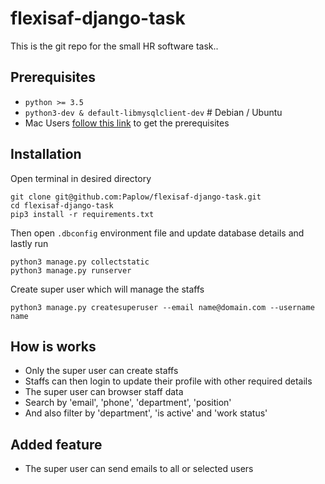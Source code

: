 # flexisaf-django-task
This is the git repo for the small HR software task..

## Prerequisites
-   ``python >= 3.5``
-   ``python3-dev & default-libmysqlclient-dev`` # Debian / Ubuntu
-   Mac Users [follow this link](https://github.com/PyMySQL/mysqlclient-python) to get the prerequisites

## Installation
Open terminal in desired directory

    git clone git@github.com:Paplow/flexisaf-django-task.git
    cd flexisaf-django-task
    pip3 install -r requirements.txt

Then open ``.dbconfig`` environment file and update database details and lastly run

    python3 manage.py collectstatic
    python3 manage.py runserver

Create super user which will manage the staffs

    python3 manage.py createsuperuser --email name@domain.com --username name

## How is works
-   Only the super user can create staffs
-   Staffs can then login to update their profile with other required details
-   The super user can browser staff data
-   Search by 'email', 'phone', 'department', 'position'
-   And also filter by 'department', 'is active' and 'work status'

## Added feature
-   The super user can send emails to all or selected users
